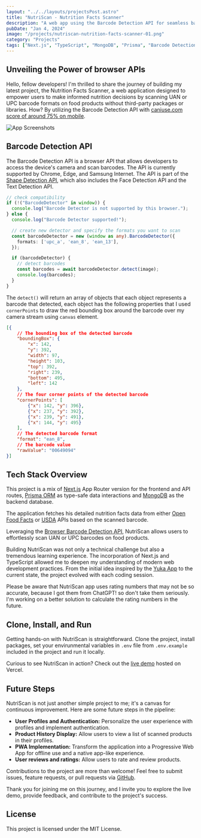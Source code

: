 ```yaml
---
layout: "../../layouts/projectsPost.astro"
title: "NutriScan - Nutrition Facts Scanner"
description: "A web app using the Barcode Detection API for seamless barcode scanning, achieving 75% mobile support. Built with Next.js, Prisma ORM, and MongoDB, it fetches nutrition facts from third-party APIs and save data on database to reduce external API calls."
pubDate: "Jan 4, 2024"
image: "/projects/nutriscan-nutrition-facts-scanner-01.png"
category: "Projects"
tags: ["Next.js", "TypeScript", "MongoDB", "Prisma", "Barcode Detection API", "Tailwind CSS", "Vercel"]
---
```


## Unveiling the Power of browser APIs

Hello, fellow developers! I'm thrilled to share the journey of building my latest project, the Nutrition Facts Scanner, a web application designed to empower users to make informed nutrition decisions by scanning UAN or UPC barcode formats on food products without third-party packages or libraries. How? By utilizing the Barcode Detection API with [caniuse.com score of around 75% on mobile](https://caniuse.com/mdn-api_barcodedetector).

![App Screenshots](/projects/nutriscan-nutrition-facts-scanner-01.png)

## Barcode Detection API

The Barcode Detection API is a browser API that allows developers to access the device's camera and scan barcodes. The API is currently supported by Chrome, Edge, and Samsung Internet. The API is part of the [Shape Detection API](https://developer.mozilla.org/en-US/docs/Web/API/Shape_Detection_API), which also includes the Face Detection API and the Text Detection API.

```ts
// check compatibility
if (!("BarcodeDetector" in window)) {
  console.log("Barcode Detector is not supported by this browser.");
} else {
  console.log("Barcode Detector supported!");

  // create new detector and specify the formats you want to scan
  const barcodeDetector = new (window as any).BarcodeDetector({
    formats: ['upc_a', 'ean_8', 'ean_13'],
  });

  if (barcodeDetector) {
    // detect barcodes
    const barcodes = await barcodeDetector.detect(image);
    console.log(barcodes);
  }
}
```

The `detect()` will return an array of objects that each object represents a barcode that detected, each object has the following properties that I used `cornerPoints` to draw the red bounding box around the barcode over my camera stream using `canvas` element.

```json
[{
    // The bounding box of the detected barcode
    "boundingBox": {
        "x": 142,
        "y": 392,
        "width": 97,
        "height": 103,
        "top": 392,
        "right": 239,
        "bottom": 495,
        "left": 142
    },
    // The four corner points of the detected barcode
    "cornerPoints": [
        {"x": 142, "y": 396},
        {"x": 237, "y": 392},
        {"x": 239, "y": 491},
        {"x": 144, "y": 495}
    ],
    // The detected barcode format
    "format": "ean_8",
    // The barcode value
    "rawValue": "00649094"
}]
```

## Tech Stack Overview

This project is a mix of [Next.js](https://nextjs.org) App Router version for the frontend and API routes, [Prisma ORM](https://www.prisma.io) as type-safe data interactions and [MongoDB](https://mongodb.com) as the backend database.

The application fetches his detailed nutrition facts data from either [Open Food Facts](https://world.openfoodfacts.org/data) or [USDA](https://fdc.nal.usda.gov/api-guide.html) APIs based on the scanned barcode.

Leveraging the [Browser Barcode Detection API](https://developer.mozilla.org/en-US/docs/Web/API/Barcode_Detection_API), NutriScan allows users to effortlessly scan UAN or UPC barcodes on food products.

Building NutriScan was not only a technical challenge but also a tremendous learning experience. The incorporation of Next.js and TypeScript allowed me to deepen my understanding of modern web development practices. From the initial idea inspired by the [Yuka App](https://yuka.io) to the current state, the project evolved with each coding session.

Please be aware that NutriScan app uses rating numbers that may not be so accurate, because I got them from ChatGPT! so don't take them seriously. I'm working on a better solution to calculate the rating numbers in the future.

## Clone, Install, and Run

Getting hands-on with NutriScan is straightforward. Clone the project, install packages, set your envirunmental variables in `.env` file from `.env.example` included in the project and run it locally.

Curious to see NutriScan in action? Check out the [live demo](https://nutrition-facts-scanner.vercel.app) hosted on Vercel.

## Future Steps
NutriScan is not just another simple project to me; it's a canvas for continuous improvement. Here are some future steps in the pipeline:

- __User Profiles and Authentication:__ Personalize the user experience with profiles and implement authentication.
- __Product History Display:__ Allow users to view a list of scanned products in their profiles.
- __PWA Implementation:__ Transform the application into a Progressive Web App for offline use and a native app-like experience.
- __User reviews and ratings:__ Allow users to rate and review products.

Contributions to the project are more than welcome! Feel free to submit issues, feature requests, or pull requests via [GitHub](https://github.com/rezahedi/nutrition-facts-scanner).

Thank you for joining me on this journey, and I invite you to explore the live demo, provide feedback, and contribute to the project's success.

## License
This project is licensed under the MIT License.
